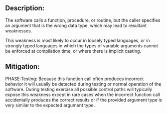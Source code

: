 ## Description:

The software calls a function, procedure, or routine, but the caller specifies an argument that is the wrong data type, which may lead to resultant weaknesses.

This weakness is most likely to occur in loosely typed languages, or in strongly typed languages in which the types of variable arguments cannot be enforced at compilation time, or where there is implicit casting.

## Mitigation:


PHASE:Testing:
Because this function call often produces incorrect behavior it will usually be detected during testing or normal operation of the software. During testing exercise all possible control paths will typically expose this weakness except in rare cases when the incorrect function call accidentally produces the correct results or if the provided argument type is very similar to the expected argument type.

